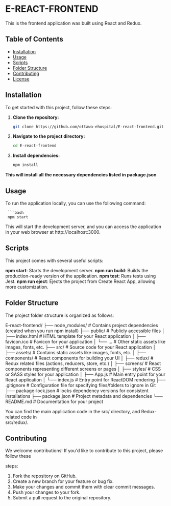 # E-REACT-FRONTEND

This is the frontend application was built using React and Redux.

## Table of Contents

- [Installation](#installation)
- [Usage](#usage)
- [Scripts](#scripts)
- [Folder Structure](#folder-structure)
- [Contributing](#contributing)
- [License](#license)

## Installation

To get started with this project, follow these steps:

1. **Clone the repository:**

   ```bash
   git clone https://github.com/ottawa-ehospital/E-react-frontend.git

2. **Navigate to the project directory:**

   ```bash
   cd E-react-frontend
3. **Install dependencies:**

   ```bash
   npm install

**This will install all the necessary dependencies listed in package.json**


## Usage
  To run the application locally, you can use the following command:
  
     ```bash
     npm start
  
  This will start the development server, and you can access the application in your web browser at http://localhost:3000.
## Scripts
  This project comes with several useful scripts:
  
  **npm start**: Starts the development server.
  **npm run build**: Builds the production-ready version of the application.
  **npm test**: Runs tests using Jest.
  **npm run eject**: Ejects the project from Create React App, allowing more customization.

## Folder Structure
  The project folder structure is organized as follows:

E-react-frontend/
  ├── node_modules/           # Contains project dependencies (created when you run npm install)
  ├── public/                 # Publicly accessible files
  │   ├── index.html         # HTML template for your React application
  │   ├── favicon.ico        # Favicon for your application
  │   └── ...                # Other static assets like images, fonts, etc.
  ├── src/                    # Source code for your React application
  │   ├── assets/            # Contains static assets like images, fonts, etc.
  │   ├── components/        # React components for building your UI
  │   ├── redux/             # Redux related files (actions, reducers, store, etc.)
  │   ├── screens/           # React components representing different screens or pages
  │   ├── styles/            # CSS or SASS styles for your application
  │   ├── App.js             # Main entry point for your React application
  │   └── index.js           # Entry point for ReactDOM rendering
  ├── .gitignore             # Configuration file for specifying files/folders to ignore in Git
  ├── package-lock.json      # locks dependency versions for consistent installations
  ├── package.json           # Project metadata and dependencies
  └── README.md              # Documentation for your project


  You can find the main application code in the src/ directory, and Redux-related code in   
  src/redux/.

## Contributing
  We welcome contributions! If you'd like to contribute to this project, please follow these 

   steps:
  
  1) Fork the repository on GitHub.
  2) Create a new branch for your feature or bug fix.
  3) Make your changes and commit them with clear commit messages.
  4) Push your changes to your fork.
  5) Submit a pull request to the original repository.


